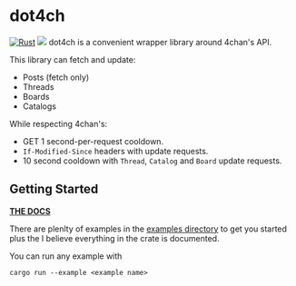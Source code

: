 # dot4ch

[![Rust](https://github.com/bltzxsd/dot4ch/actions/workflows/rust.yml/badge.svg)](https://github.com/bltzxsd/dot4ch/actions/workflows/rust.yml)
[![](https://meritbadge.herokuapp.com/dot4ch)](https://crates.io/crates/dot4ch)
dot4ch is a convenient wrapper library around 4chan's API.

This library can fetch and update:

- Posts (fetch only)
- Threads
- Boards
- Catalogs

While respecting 4chan's:

- GET 1 second-per-request cooldown.
- `If-Modified-Since` headers with update requests.
- 10 second cooldown with `Thread`, `Catalog` and `Board` update requests.

## Getting Started

**[THE DOCS](<https://docs.rs/dot4ch/*/dot4ch/>)**

There are plenlty of examples in the [examples directory](<https://github.com/bltzxsd/dot4ch/tree/master/examples>) to get you
started plus the I believe everything in the crate is documented.

You can run any example with

```shell
cargo run --example <example name>
```
